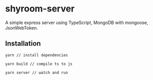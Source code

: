 # shyroom-server

A simple express server using TypeScript, MongoDB with mongoose, JsonWebToken.

## Installation

```
yarn // install dependencies

yarn build // compile ts to js

yarn server // watch and run

```
